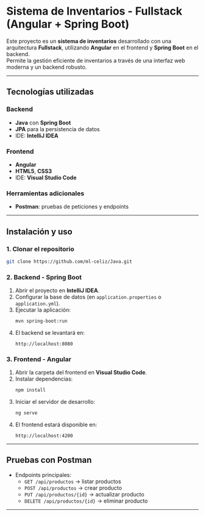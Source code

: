 # Sistema de Inventarios - Fullstack (Angular + Spring Boot)

Este proyecto es un **sistema de inventarios** desarrollado con una arquitectura **Fullstack**, utilizando **Angular** en el frontend y **Spring Boot** en el backend.  
Permite la gestión eficiente de inventarios a través de una interfaz web moderna y un backend robusto.

---

## Tecnologías utilizadas

### Backend
- **Java** con **Spring Boot**
- **JPA** para la persistencia de datos
- IDE: **IntelliJ IDEA**

### Frontend
- **Angular**
- **HTML5**, **CSS3**
- IDE: **Visual Studio Code**

### Herramientas adicionales
- **Postman**: pruebas de peticiones y endpoints

---

## Instalación y uso

### 1. Clonar el repositorio
```bash
git clone https://github.com/ml-celiz/Java.git
```

### 2. Backend - Spring Boot
1. Abrir el proyecto en **IntelliJ IDEA**.  
2. Configurar la base de datos (en `application.properties` o `application.yml`).  
3. Ejecutar la aplicación:
   ```bash
   mvn spring-boot:run
   ```
4. El backend se levantará en:
   ```
   http://localhost:8080
   ```

### 3. Frontend - Angular
1. Abrir la carpeta del frontend en **Visual Studio Code**.  
2. Instalar dependencias:
   ```bash
   npm install
   ```
3. Iniciar el servidor de desarrollo:
   ```bash
   ng serve
   ```
4. El frontend estará disponible en:
   ```
   http://localhost:4200
   ```

---

## Pruebas con Postman
- Endpoints principales:
  - `GET /api/productos` → listar productos
  - `POST /api/productos` → crear producto
  - `PUT /api/productos/{id}` → actualizar producto
  - `DELETE /api/productos/{id}` → eliminar producto

---

